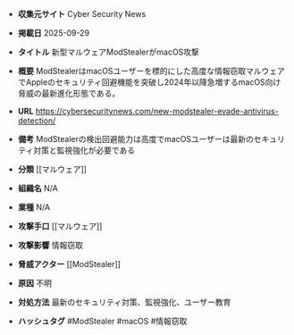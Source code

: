 - **収集元サイト**
Cyber Security News

- **掲載日**
2025-09-29

- **タイトル**
新型マルウェアModStealerがmacOS攻撃

- **概要**
ModStealerはmacOSユーザーを標的にした高度な情報窃取マルウェアでAppleのセキュリティ回避機能を突破し2024年以降急増するmacOS向け脅威の最新進化形態である。

- **URL**
https://cybersecuritynews.com/new-modstealer-evade-antivirus-detection/

- **備考**
ModStealerの検出回避能力は高度でmacOSユーザーは最新のセキュリティ対策と監視強化が必要である

- **分類**
[[マルウェア]]

- **組織名**
N/A

- **業種**
N/A

- **攻撃手口**
[[マルウェア]]

- **攻撃影響**
情報窃取

- **脅威アクター**
[[ModStealer]]

- **原因**
不明

- **対処方法**
最新のセキュリティ対策、監視強化、ユーザー教育

- **ハッシュタグ**
#ModStealer #macOS #情報窃取
